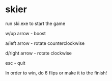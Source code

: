 # skier
run ski.exe to start the game

w/up arrow - boost

a/left arrow - rotate counterclockwise

d/right arrow - rotate clockwise

esc - quit



In order to win, do 6 flips or make it to the finish!
